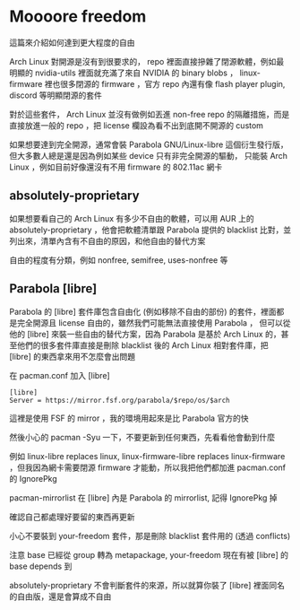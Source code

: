 # Moooore freedom

這篇來介紹如何達到更大程度的自由

Arch Linux 對開源是沒有到很要求的， repo 裡面直接摻雜了閉源軟體，例如最明顯的 nvidia-utils 裡面就充滿了來自 NVIDIA 的 binary blobs ， 
linux-firmware 裡也很多閉源的 firmware ，官方 repo 內還有像 flash player plugin, discord 等明顯閉源的套件

對於這些套件， Arch Linux 並沒有做例如丟進 non-free repo 的隔離措施，而是直接放進一般的 repo ，把 license 欄設為看不出到底開不開源的 custom

如果想要達到完全開源，通常會裝 Parabola GNU/Linux-libre 這個衍生發行版，但大多數人總是還是因為例如某些 device 只有非完全開源的驅動，
只能裝 Arch Linux ，例如目前好像還沒有不用 firmware 的 802.11ac 網卡

## absolutely-proprietary

如果想要看自己的 Arch Linux 有多少不自由的軟體，可以用 AUR 上的 absolutely-proprietary ，他會把軟體清單跟 Parabola 提供的 blacklist 比對，並列出來，清單內含有不自由的原因，和他自由的替代方案

自由的程度有分類，例如 nonfree, semifree, uses-nonfree 等

## Parabola [libre]

Parabola 的 [libre] 套件庫包含自由化 (例如移除不自由的部份) 的套件，裡面都是完全開源且 license 自由的，雖然我們可能無法直接使用 Parabola ，
但可以從他的 [libre] 來裝一些自由的替代方案，因為 Parabola 是基於 Arch Linux 的，甚至他們的很多套件庫直接是刪除 blacklist 後的 
Arch Linux 相對套件庫，把 [libre] 的東西拿來用不怎麼會出問題

在 pacman.conf 加入 [libre]

```
[libre]
Server = https://mirror.fsf.org/parabola/$repo/os/$arch
```

這裡是使用 FSF 的 mirror ，我的環境用起來是比 Parabola 官方的快

然後小心的 pacman -Syu 一下，不要更新到任何東西，先看看他會動到什麼

例如 linux-libre replaces linux, linux-firmware-libre replaces linux-firmware ，但我因為網卡需要閉源 firmware 才能動，所以我把他們都加進 pacman.conf 的 IgnorePkg

pacman-mirrorlist 在 [libre] 內是 Parabola 的 mirrorlist, 記得 IgnorePkg 掉

確認自己都處理好要留的東西再更新

小心不要裝到 your-freedom 套件，那是刪除 blacklist 套件用的 (透過 conflicts)

注意 base 已經從 group 轉為 metapackage, your-freedom 現在有被 [libre] 的 base depends 到

absolutely-proprietary 不會判斷套件的來源，所以就算你裝了 [libre] 裡面同名的自由版，還是會算成不自由
